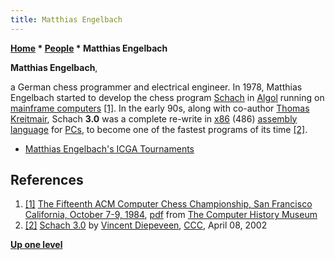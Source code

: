 ```yaml
---
title: Matthias Engelbach
---
```

**[Home](Home "Home") \* [People](People "People") \* Matthias Engelbach**


**Matthias Engelbach**,  

a German chess programmer and electrical engineer. In 1978, Matthias Engelbach started to develop the chess program [Schach](Schach "Schach") in [Algol](Algol "Algol") running on [mainframe computers](https://en.wikipedia.org/wiki/Mainframe_computer) <a id="cite-note-1" href="#cite-ref-1">[1]</a>. 
In the early 90s, along with co-author [Thomas Kreitmair](Thomas_Kreitmair "Thomas Kreitmair"), Schach **3.0** was a complete re-write in [x86](X86 "X86") (486) [assembly language](Assembly "Assembly") for [PCs](IBM_PC "IBM PC"), to become one of the fastest programs of its time <a id="cite-note-2" href="#cite-ref-2">[2]</a>. 






* [Matthias Engelbach's ICGA Tournaments](https://www.game-ai-forum.org/icga-tournaments/person.php?id=186)


## References


1. <a id="cite-ref-1" href="#cite-note-1">[1]</a> [The Fifteenth ACM Computer Chess Championship, San Francisco California, October 7-9, 1984](http://www.computerhistory.org/chess/full_record.php?iid=doc-431614f6c9575), [pdf](http://archive.computerhistory.org/projects/chess/related_materials/text/3-1%20and%203-2%20and%203-3%20and%204-3.1984_15th_NACCC/1984%20NACCC.062303012.sm.pdf) from [The Computer History Museum](The_Computer_History_Museum "The Computer History Museum")
2. <a id="cite-ref-2" href="#cite-note-2">[2]</a> [Schach 3.0](https://www.stmintz.com/ccc/index.php?id=222098) by [Vincent Diepeveen](Vincent_Diepeveen "Vincent Diepeveen"), [CCC](CCC "CCC"), April 08, 2002

**[Up one level](People "People")**







 
